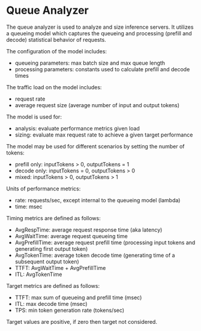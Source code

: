 # Queue Analyzer

The queue analyzer is used to analyze and size inference servers.
It utilizes a queueing model which captures the queueing and processing (prefill and decode) statistical behavior of requests.

The configuration of the model includes:

- queueing parameters: max batch size and max queue length
- processing parameters: constants used to calculate prefill and decode times

The traffic load on the model includes:

- request rate
- average request size (average number of input and output tokens)

The model is used for:

- analysis: evaluate performance metrics given load
- sizing: evaluate max request rate to achieve a given target performance

The model may be used for different scenarios by setting the number of tokens:

- prefill only: inputTokens > 0, outputTokens = 1
- decode only: inputTokens = 0, outputTokens > 0
- mixed: inputTokens > 0, outputTokens > 1

Units of performance metrics:

- rate: requests/sec, except internal to the queueing model (lambda)
- time: msec

Timing metrics are defined as follows:

- AvgRespTime: average request response time (aka latency)
- AvgWaitTime: average request queueing time
- AvgPrefillTime: average request prefill time (processing input tokens and generating first output token)
- AvgTokenTime: average token decode time (generating time of a subsequent output token)
- TTFT: AvgWaitTime + AvgPrefillTime
- ITL: AvgTokenTime

Target metrics are defined as follows:

- TTFT: max sum of queueing and prefill time (msec)
- ITL: max decode time (msec)
- TPS: min token generation rate (tokens/sec)

Target values are positive, if zero then target not considered.
